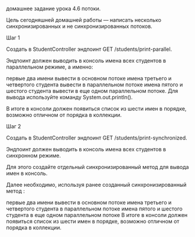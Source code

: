домашнее задание урока 4.6 потоки.

Цель сегодняшней домашней работы — написать несколько синхронизированных и не синхронизированных потоков.

Шаг 1

Создать в StudentController эндпоинт GET /students/print-parallel.

Эндпоинт должен выводить в консоль имена всех студентов в параллельном режиме, а именно:

первые два имени вывести в основном потоке
имена третьего и четвертого студента вывести в параллельном потоке
имена пятого и шестого студента вывести в еще одном параллельном потоке.
Для вывода используйте команду System.out.println().

В итоге в консоли должен появиться список из шести имен в порядке, возможно отличном от порядка в коллекции.

Шаг 2

Создать в StudentController эндпоинт GET /students/print-synchronized.

Эндпоинт должен выводить в консоль имена всех студентов в синхронном режиме.

Для этого создайте отдельный синхронизированный метод для вывода имен в консоль.

Далее необходимо, используя ранее созданный синхронизированный метод :

первые два имени вывести в основном потоке
имена третьего и четвертого студента в параллельном потоке
имена пятого и шестого студента в еще одном параллельном потоке
В итоге в консоли должен появиться список из шести имен в порядке, возможно отличном от порядка в коллекции.